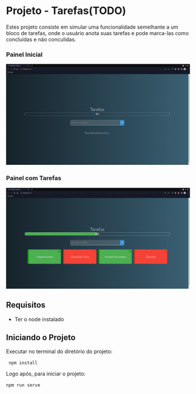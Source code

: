 # Projeto - Tarefas(TODO)

Estes projeto consiste em simular uma funcionalidade semelhante a um bloco de tarefas, onde o usuário anota suas tarefas e pode marca-las como concluídas e não conculídas.

<h3>Painel Inicial</h3>
<img src="https://github.com/mateus-ssouza/projeto-tarefas-todo/blob/master/src/images/tela-inicial.png">

<h3>Painel com Tarefas</h3>
<img src="https://github.com/mateus-ssouza/projeto-tarefas-todo/blob/master/src/images/tela-com-tarefas.png">

## Requisitos
 - Ter o node instalado

## Iniciando o Projeto

Executar no terminal do diretório do projeto:
```
 npm install
```
Logo após, para iniciar o projeto:
```
npm run serve
```

